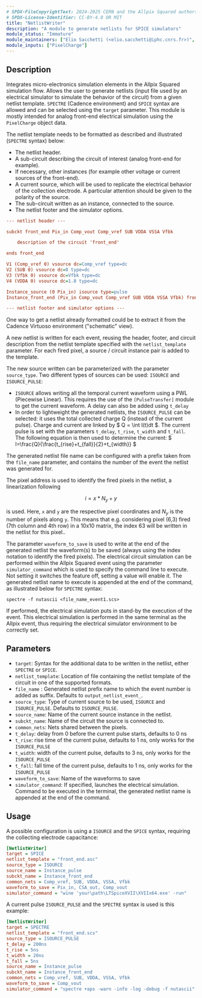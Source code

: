 ```yaml
---
# SPDX-FileCopyrightText: 2024-2025 CERN and the Allpix Squared authors
# SPDX-License-Identifier: CC-BY-4.0 OR MIT
title: "NetlistWriter"
description: "A module to generate netlists for SPICE simulators"
module_status: "Immature"
module_maintainers: ["Elio Sacchetti (<elio.sacchetti@iphc.cnrs.fr>)", "Simon Spannagel (<simon.spannagel@cern.ch>)"]
module_inputs: ["PixelCharge"]
---
```


## Description

Integrates micro-electronics simulation elements in the Allpix Squared simulation flow. Allows the user to generate netlists (input file used by an electrical simulator to simulate the behavior of the circuit) from a given netlist template. `SPECTRE` (Cadence environment) and `SPICE` syntax are allowed and can be selected using the `target` parameter. This module is mostly intended for analog front-end electrical simulation using the `PixelCharge` object data.

The netlist template needs to be formatted as described and illustrated (`SPECTRE` syntax) below:

* The netlist header.
* A sub-circuit describing the circuit of interest (analog front-end for example).
* If necessary, other instances (for example other voltage or current sources of the front-end).
* A current source, which will be used to replicate the electrical behavior of the collection electrode. A particular attention should be given to the polarity of the source.
* The sub-circuit written as an instance, connected to the source.
* The netlist footer and the simulator options.

```ini
--- netlist header ---

subckt front_end Pix_in Comp_vout Comp_vref SUB VDDA VSSA Vfbk

    description of the circuit 'front_end'

ends front_end

V1 (Comp_vref 0) vsource dc=Comp_vref type=dc
V2 (SUB 0) vsource dc=0 type=dc
V3 (Vfbk 0) vsource dc=Vfbk type=dc
V4 (VDDA 0) vsource dc=1.8 type=dc

Instance_source (0 Pix_in) isource type=pulse
Instance_front_end (Pix_in Comp_vout Comp_vref SUB VDDA VSSA Vfbk) front_end

--- netlist footer and simulator options ---
```

One way to get a netlist already formatted could be to extract it from the Cadence Virtuoso environment ("schematic" view).

A new netlist is written for each event, reusing the header, footer, and circuit description from the netlist template specified with the `netlist_template` parameter. For each fired pixel, a source / circuit instance pair is added to the template.

The new source written can be parameterized with the parameter `source_type`. Two different types of sources can be used: `ISOURCE` and `ISOURCE_PULSE`:

* `ISOURCE` allows writing all the temporal current waveform using a PWL (Piecewise Linear). This requires the use of the `[PulseTransfer]` module to get the current waveform. A delay can also be added using `t_delay`
* In order to lightweight the generated netlists, the `ISOURCE_PULSE` can be selected: it uses the total collected charge Q (instead of the current pulse). Charge and current are linked by $ Q = \int I(t)dt $. The current pulse is set with the parameters `t_delay`, `t_rise`, `t_width` and `t_fall`. The following equation is then used to determine the current: $ I=\frac{Q}{\frac{t_{rise}+t_{fall}}{2}+t_{width}} $

The generated netlist file name can be configured with a prefix taken from the `file_name` parameter, and contains the number of the event the netlist was generated for.

The pixel address is used to identify the fired pixels in the netlist, a linearization following

```math
i = x * N_y + y
```

is used. Here, `x` and `y` are the respective pixel coordinates and $`N_y`$ is the number of pixels along `y`.
This means that e.g. considering pixel (6,3) fired (7th column and 4th row) in a 10x10 matrix, the index 63 will be written in the netlist for this pixel..

The parameter `waveform_to_save` is used to write at the end of the generated netlist the waveform(s) to be saved (always using the index notation to identify the fired pixels).
The electrical circuit simulation can be performed within the Allpix Squared event using the parameter `simulator_command` which is used to specify the command line to execute. Not setting it switches the feature off, setting a value will enable it. The generated netlist name to execute is appended at the end of the command, as illustrated below for `SPECTRE` syntax:

```shell
spectre -f nutascii <file_name_event1.scs>
```

If performed, the electrical simulation puts in stand-by the execution of the event. This electrical simulation is performed in the same terminal as the Allpix event, thus requiring the electrical simulator environment to be correctly set.


## Parameters

* `target`: Syntax for the additional data to be written in the netlist, either `SPECTRE` or `SPICE`.
* `netlist_template`: Location of file containing the netlist template of the circuit in one of the supported formats.
* `file_name` : Generated netlist prefix name to which the event number is added as suffix. Defaults to `output_netlist_event_`.
* `source_type`: Type of current source to be used, `ISOURCE` and `ISOURCE_PULSE`. Defaults to `ISOURCE_PULSE`.
* `source_name`: Name of the current source instance in the netlist.
* `subckt_name`: Name of the circuit the source is connected to.
* `common_nets`: Nets shared between the pixels.
* `t_delay`: delay from 0 before the current pulse starts, defaults to 0 ns
* `t_rise`: rise time of the current pulse, defaults to 1 ns, only works for the `ISOURCE_PULSE`
* `t_width`: width of the current pulse, defaults to 3 ns, only works for the `ISOURCE_PULSE`
* `t_fall`: fall time of the current pulse, defaults to 1 ns, only works for the `ISOURCE_PULSE`
* `waveform_to_save`: Name of the waveforms to save
* `simulator_command`: If specified, launches the electrical simulation. Command to be executed in the terminal, the generated netlist name is appended at the end of the command.


## Usage

A possible configuration is using a `ISOURCE` and the `SPICE` syntax, requiring the collecting electrode capacitance:

```ini
[NetlistWriter]
target = SPICE
netlist_template = "front_end.asc"
source_type = ISOURCE
source_name = Instance_pulse
subckt_name = Instance_front_end
common_nets = Comp_vref, SUB, VDDA, VSSA, Vfbk
waveform_to_save = Pix_in, CSA_out, Comp_vout
simulator_command = "wine 'your\path\LTSpiceXVII\XVIIx64.exe' -run"
```

A current pulse `ISOURCE_PULSE` and the `SPECTRE` syntax is used is this example:

```ini
[NetlistWriter]
target = SPECTRE
netlist_template = "front_end.scs"
source_type = ISOURCE_PULSE
t_delay = 200ns
t_rise = 5ns
t_width = 20ns
t_fall = 5ns
source_name = Instance_pulse
subckt_name = Instance_front_end
common_nets = Comp_vref, SUB, VDDA, VSSA, Vfbk
waveform_to_save = Comp_vout
simulator_command = "spectre +aps -warn -info -log -debug -f nutascii"
```
